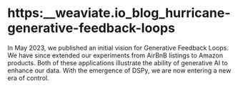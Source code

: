 # https:\_\_weaviate.io_blog_hurricane-generative-feedback-loops

In May 2023, we published an initial vision for Generative Feedback Loops. We have since extended our experiments from AirBnB listings to Amazon products. Both of these applications illustrate the ability of generative AI to enhance our data. With the emergence of DSPy, we are now entering a new era of control.
